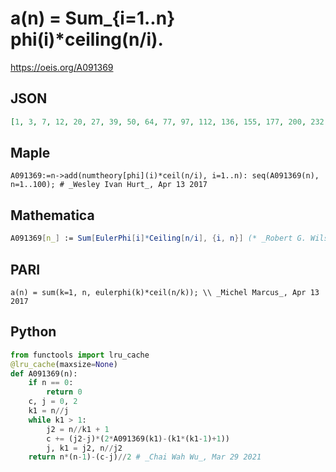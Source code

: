 # a\(n\) \= Sum\_\{i\=1\.\.n\} phi\(i\)\*ceiling\(n/i\)\.
https://oeis.org/A091369
## JSON
```JSON
[1, 3, 7, 12, 20, 27, 39, 50, 64, 77, 97, 112, 136, 155, 177, 200, 232, 255, 291, 318, 350, 381, 425, 456, 500, 537, 581, 620, 676, 713, 773, 820, 872, 921, 979, 1026, 1098, 1153, 1215, 1270, 1350, 1403, 1487, 1550, 1618, 1685, 1777, 1840, 1930, 1999, 2081, 2156]
```
## Maple
```Maple
A091369:=n->add(numtheory[phi](i)*ceil(n/i), i=1..n): seq(A091369(n), n=1..100); # _Wesley Ivan Hurt_, Apr 13 2017
```
## Mathematica
```Mathematica
A091369[n_] := Sum[EulerPhi[i]*Ceiling[n/i], {i, n}] (* _Robert G. Wilson v_, Mar 02 2004 *)
```
## PARI
```PARI
a(n) = sum(k=1, n, eulerphi(k)*ceil(n/k)); \\ _Michel Marcus_, Apr 13 2017
```
## Python
```Python
from functools import lru_cache
@lru_cache(maxsize=None)
def A091369(n):
    if n == 0:
        return 0
    c, j = 0, 2
    k1 = n//j
    while k1 > 1:
        j2 = n//k1 + 1
        c += (j2-j)*(2*A091369(k1)-(k1*(k1-1)+1))
        j, k1 = j2, n//j2
    return n*(n-1)-(c-j)//2 # _Chai Wah Wu_, Mar 29 2021
```
